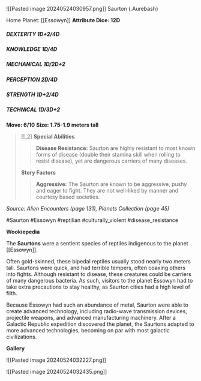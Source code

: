 ![[Pasted image 20240524030957.png]]
Saurton {.Aurebash}

Home Planet: [[Essowyn]]
**Attribute Dice: 12D**
##### DEXTERITY 1D+2/4D
##### KNOWLEDGE 1D/4D
##### MECHANICAL 1D/2D+2
##### PERCEPTION 2D/4D
##### STRENGTH 1D+2/4D
##### TECHNICAL 1D/3D+2
**Move: 6/10**
**Size: 1.75-1.9 meters tall**

> [!_2] 
> **Special Abilities**
> > **Disease Resistance:** Saurton are highly resistant to most known forms of disease (double their stamina skill when rolling to resist disease), yet are dangerous carriers of many diseases.
> 
> **Story Factors**
> > **Aggressive:** The Saurton are known to be aggressive, pushy and eager to fight. They are not well-liked by manner and courtesy based societies.
> 

*Source: Alien Encounters (page 131), Planets Collection (page 45)*

#Saurton  #Essowyn #reptilian #culturally_violent #disease_resistance

**Wookiepedia**

The **Saurtons** were a sentient species of reptiles indigenous to the planet [[Essowyn]].

Often gold-skinned, these bipedal reptiles usually stood nearly two meters tall. Saurtons were quick, and had terrible tempers, often coaxing others into fights. Although resistant to disease, these creatures could be carriers of many dangerous bacteria. As such, visitors to the planet Essowyn had to take extra precautions to stay healthy, as Saurton cities had a high level of filth.

Because Essowyn had such an abundance of metal, Saurton were able to create advanced technology, including radio-wave transmission devices, projectile weapons, and advanced manufacturing machinery. After a Galactic Republic expedition discovered the planet, the Saurtons adapted to more advanced technologies, becoming on par with most galactic civilizations.

**Gallery**

![[Pasted image 20240524032227.png]]

![[Pasted image 20240524032435.png]]